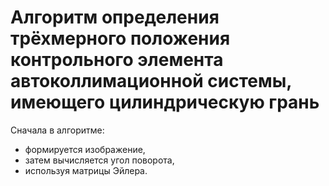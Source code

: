 # Алгоритм определения трёхмерного положения контрольного элемента автоколлимационной системы, имеющего цилиндрическую грань
Сначала в алгоритме:
- формируется изображение,
- затем вычисляется угол поворота,
- используя матрицы Эйлера.
